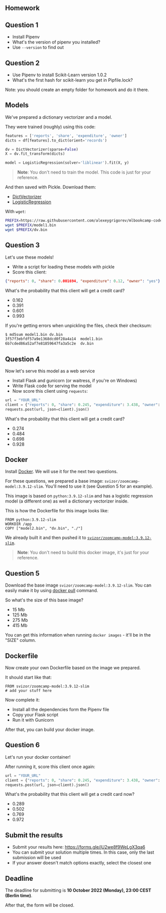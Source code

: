 ## Homework

## Question 1

* Install Pipenv
* What's the version of pipenv you installed?
* Use `--version` to find out


## Question 2

* Use Pipenv to install Scikit-Learn version 1.0.2
* What's the first hash for scikit-learn you get in Pipfile.lock?

Note: you should create an empty folder for homework
and do it there. 


## Models

We've prepared a dictionary vectorizer and a model.

They were trained (roughly) using this code:

```python
features = ['reports', 'share', 'expenditure', 'owner']
dicts = df[features].to_dict(orient='records')

dv = DictVectorizer(sparse=False)
X = dv.fit_transform(dicts)

model = LogisticRegression(solver='liblinear').fit(X, y)
```

> **Note**: You don't need to train the model. This code is just for your reference.

And then saved with Pickle. Download them:

* [DictVectorizer](https://github.com/alexeygrigorev/mlbookcamp-code/blob/master/course-zoomcamp/cohorts/2022/05-deployment/homework/dv.bin?raw=true)
* [LogisticRegression](https://github.com/alexeygrigorev/mlbookcamp-code/blob/master/course-zoomcamp/cohorts/2022/05-deployment/homework/model1.bin?raw=true)

With `wget`:

```bash
PREFIX=https://raw.githubusercontent.com/alexeygrigorev/mlbookcamp-code/master/course-zoomcamp/cohorts/2022/05-deployment/homework
wget $PREFIX/model1.bin
wget $PREFIX/dv.bin
```


## Question 3

Let's use these models!

* Write a script for loading these models with pickle
* Score this client:

```json
{"reports": 0, "share": 0.001694, "expenditure": 0.12, "owner": "yes"}
```

What's the probability that this client will get a credit card? 

* 0.162
* 0.391
* 0.601
* 0.993

If you're getting errors when unpickling the files, check their checksum:

```bash
$ md5sum model1.bin dv.bin
3f57f3ebfdf57a9e1368dcd0f28a4a14  model1.bin
6b7cded86a52af7e81859647fa3a5c2e  dv.bin
```


## Question 4

Now let's serve this model as a web service

* Install Flask and gunicorn (or waitress, if you're on Windows)
* Write Flask code for serving the model
* Now score this client using `requests`:

```python
url = "YOUR_URL"
client = {"reports": 0, "share": 0.245, "expenditure": 3.438, "owner": "yes"}
requests.post(url, json=client).json()
```

What's the probability that this client will get a credit card?

* 0.274
* 0.484
* 0.698
* 0.928


## Docker

Install [Docker](https://github.com/alexeygrigorev/mlbookcamp-code/blob/master/course-zoomcamp/05-deployment/06-docker.md). We will use it for the next two questions.

For these questions, we prepared a base image: `svizor/zoomcamp-model:3.9.12-slim`. 
You'll need to use it (see Question 5 for an example).

This image is based on `python:3.9.12-slim` and has a logistic regression model 
(a different one) as well a dictionary vectorizer inside. 

This is how the Dockerfile for this image looks like:

```docker 
FROM python:3.9.12-slim
WORKDIR /app
COPY ["model2.bin", "dv.bin", "./"]
```

We already built it and then pushed it to [`svizor/zoomcamp-model:3.9.12-slim`](https://hub.docker.com/r/svizor/zoomcamp-model).

> **Note**: You don't need to build this docker image, it's just for your reference.


## Question 5

Download the base image `svizor/zoomcamp-model:3.9.12-slim`. You can easily make it by using [docker pull](https://docs.docker.com/engine/reference/commandline/pull/) command.

So what's the size of this base image?

* 15 Mb
* 125 Mb
* 275 Mb
* 415 Mb

You can get this information when running `docker images` - it'll be in the "SIZE" column.


## Dockerfile

Now create your own Dockerfile based on the image we prepared.

It should start like that:

```docker
FROM svizor/zoomcamp-model:3.9.12-slim
# add your stuff here
```

Now complete it:

* Install all the dependencies form the Pipenv file
* Copy your Flask script
* Run it with Gunicorn 

After that, you can build your docker image.


## Question 6

Let's run your docker container!

After running it, score this client once again:

```python
url = "YOUR_URL"
client = {"reports": 0, "share": 0.245, "expenditure": 3.438, "owner": "yes"}
requests.post(url, json=client).json()
```

What's the probability that this client will get a credit card now?

* 0.289
* 0.502
* 0.769
* 0.972


## Submit the results

* Submit your results here: https://forms.gle/jU2we8f9WeLgX3qa6
* You can submit your solution multiple times. In this case, only the last submission will be used 
* If your answer doesn't match options exactly, select the closest one


## Deadline

The deadline for submitting is **10 October 2022 (Monday), 23:00 CEST (Berlin time)**. 

After that, the form will be closed.
